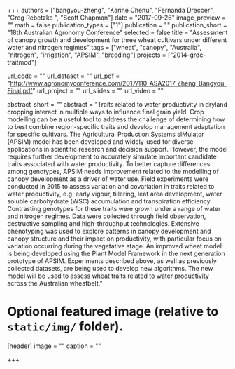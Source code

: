 +++
authors = ["bangyou-zheng", "Karine Chenu", "Fernanda Dreccer", "Greg Rebetzke ", "Scott Chapman"]
date = "2017-09-26"
image_preview = ""
math = false
publication_types = ["1"]
publication = ""
publication_short = "18th Australian Agronomy Conference"
selected = false
title = "Assessment of canopy growth and development for three wheat cultivars under different water and nitrogen regimes"
tags = ["wheat", "canopy", "Australia", "nitrogen", "irrigation", "APSIM", "breeding"]
projects = ["2014-grdc-traitmod"]

url_code = ""
url_dataset = ""
url_pdf = "http://www.agronomyconference.com/2017/110_ASA2017_Zheng_Bangyou_Final.pdf"
url_project = ""
url_slides = ""
url_video = ""

abstract_short = ""
abstract = "Traits related to water productivity in dryland cropping interact in multiple ways to influence final grain yield. Crop modelling can be a useful tool to address the challenge of determining how to best combine region-specific traits and develop management adaptation for specific cultivars. The Agricultural Production Systems sIMulator (APSIM) model has been developed and widely-used for diverse applications in scientific research and decision support. However, the model requires further development to accurately simulate important candidate traits associated with water productivity. To better capture differences among genotypes, APSIM needs improvement related to the modelling of canopy development as a driver of water use. Field experiments were conducted in 2015  to assess variation and covariation in traits related to water productivity, e.g. early vigour, tillering, leaf area development, water soluble carbohydrate (WSC) accumulation and transpiration efficiency. Contrasting genotypes for these traits were grown under a range of water and nitrogen regimes. Data were collected through field observation, destructive sampling and high-throughput technologies. Extensive phenotyping was used to explore patterns in canopy development and canopy structure and their impact on productivity, with particular focus on variation occurring during the vegetative stage. An improved wheat model is being developed using the Plant Model Framework in the next generation prototype of APSIM. Experiments described above, as well as previously collected datasets, are being used to develop new algorithms. The new model will be used to assess wheat traits related to water productivity across the Australian wheatbelt."


# Optional featured image (relative to `static/img/` folder).
[header]
image = ""
caption = ""

+++
